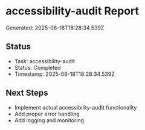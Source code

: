 # accessibility-audit Report

Generated: 2025-08-18T18:28:34.539Z

## Status
- Task: accessibility-audit
- Status: Completed
- Timestamp: 2025-08-18T18:28:34.539Z

## Next Steps
- Implement actual accessibility-audit functionality
- Add proper error handling
- Add logging and monitoring
